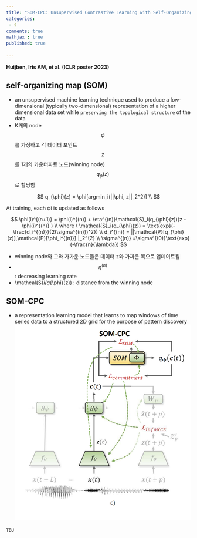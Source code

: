 ```yaml
---
title: "SOM-CPC: Unsupervised Contrastive Learning with Self-Organizing Maps for Structured Representations of High-Rate Time Series"
categories: 
 - s
comments: true
mathjax : true
published: true

---
```

<b>Huijben, Iris AM, et al. (ICLR poster 2023)</b>


## self-organizing map (SOM)
* an unsupervised machine learning technique used to produce a low-dimensional (typically two-dimensional) representation of a higher dimensional data set while `preserving the topological structure` of the data 
* K개의 node$$\phi$$를 가정하고 각 데이터 포인트 $$z$$를 1개의 카운터파트 노드(winning node) $$q_{\phi}(z)$$로 할당함

$$
q_{\phi}(z) = \phi[argmin_i(||\phi, z||_2^2)] \\
$$

At training, each ϕi is updated as follows

$$
\phi(i)^{(n+1)} = \phi(i)^{(n)} + \eta^{(n)}\mathcal{S}_i(q_{\phi}(z))(z - \phi(i)^{(n)} ) \\
where \ \mathcal{S}_i(q_{\phi}(z)) = \text{exp}(-\frac{d_i^{(n)}}{2(\sigma^{(n)})^2}) \\
d_i^{(n)} = ||\mathcal{P}[q_{\phi}(z)],\mathcal{P}[\phi_i^{(n)}]||_2^{2} \\
\sigma^{(n)} =\sigma^{(0)}\text{exp}(-\frac{n}{\lambda})
$$

* winning node와 그와 가가운 노드들은 데이터 z와 가까운 쪽으로 업데이트됨  
*  $$\eta^{(n)}$$ : decreasing learning rate
* \mathcal{S}_i(q_{\phi}(z)) : distance from the winning node

## SOM-CPC
* a representation learning model that learns to map windows of time series data to a structured 2D grid for the purpose of pattern discovery
<img src = "/assets/img/2023-08-22/fig1.png"><br>

`TBU`
